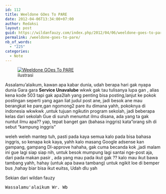 ```yaml
---
id: 112
title: Weeldone GOes To PARE
date: 2012-04-06T13:34:00+07:00
author: Redaksi
layout: post
guid: https://wildanfauzy.com/index.php/2012/04/06/weeldone-goes-to-pare/
permalink: /weeldone-goes-to-pare/
nb_of_words:
  - "225"
categories:
  - Note
---
```

<div class="wp-block-image">
  <figure class="aligncenter size-large"><a href="https://wildanfauzyart.files.wordpress.com/2020/04/69c10-abandoned-ancient-architecture-259780.jpg"><img src="https://wildanfauzyart.files.wordpress.com/2012/04/658b5-abandoned-ancient-architecture-259780.jpg?w=768" alt="Weeldone GOes To PARE" data-recalc-dims="1" /></a><figcaption>ilustrasi</figcaption></figure>
</div>

Assalamu&#8217;alaikum, kawan apa kabar dunia, udah berapa hari gak nyapa dunia Gara gara **Service Unavalube** wkwk gak tau tulisanya lupa gan , alias kena kode 503 tapi gak apa2lah yang penting bisa posting,lanjut ke pokok postingan seperti yang agan liat judul post ane, jadi besok ane mau berangkat ke pare,gan ngomong2 pare itu dimana yahh, pokoknya di indonesia wkwkwk ,untuk tujuan ngikutin program sekolah, jadi beberapa kelas dari sekolah Gue di suruh menuntut ilmu disana, ada yang ta gak nuntut ilmu apa?? yap, tepat banget gan (bahasa inggris) kata&#8221;orang sih di sebut &#8220;kampung inggris&#8221;

weleh weleh mantep tuh, pasti pada kaya semua kalo pada bisa bahasa inggris, so kenapa kok kaya, yahh kalo masang Google adsense kan gampang, gampang DI-approve hahaha, gak cuma becanda kok ,jadi malam ini gue lagi siap siap nih, untuk besok mumpung lagi santai nge-post aja, dari pada makan pasir , ada yang mau pada ikut gak ?? kalo mau ikut bawa tambang yahh, hahay (untuk apa bawa tambang) untuk ngikit loe di bemper bus ,hahay biar bisa ikut euitss, Udah dlu yah

Sekian dari wildan fauzy

<pre class="wp-block-preformatted">Wassalamu'alaikum Wr. Wb</pre>